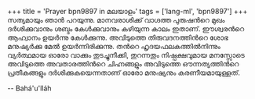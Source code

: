 +++
title = 'Prayer bpn9897 in മലയാളം'
tags = ['lang-ml', 'bpn9897']
+++
സത്യമായും ഞാന്‍ പറയുന്നു. മാനവരാശിക്ക് വാഗ്ദത്ത പുരുഷന്‍റെ മുഖം ദര്‍ശിക്കുവാനും ശബ്ദം കേള്‍ക്കുവാനും കഴിയുന്ന കാലം ഇതാണ്. ഈശ്വരന്‍റെ ആഹ്വാനം ഉയര്‍ന്നു കേള്‍ക്കുന്നു. അവിടുത്തെ തിരുവദനത്തിന്‍റെ ശോഭ മനുഷ്യര്‍ക്കു മേല്‍ ഉയര്‍ന്നിരിക്കുന്നു. തന്‍റെ ഹൃദയഫലകത്തില്‍നിന്നും വ്യര്‍ത്ഥമായ ഓരോ വാക്കും തുടച്ചുനീക്കി, തുറന്നതും നിഷ്പക്ഷവുമായ മനസ്സോടെ അവിടുത്തെ അവതാരത്തിന്‍റെ ചിഹ്നങ്ങളും അവിടുത്തെ ഔന്നത്യത്തിന്‍റെ പ്രതീകങ്ങളും ദര്‍ശിക്കുകയെന്നതാണ് ഓരോ മനുഷ്യനും കരണീയമായുള്ളത്.

-- Bahá'u'lláh
